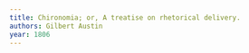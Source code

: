 ```yaml
---
title: Chironomia; or, A treatise on rhetorical delivery.
authors: Gilbert Austin
year: 1806
---
```


